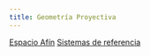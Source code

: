 ```yaml
---
title: Geometría Proyectiva
---
```

[Espacio Afín](EspacioAfin)
[Sistemas de referencia](SisRef.md)

